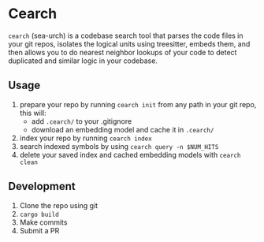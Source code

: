 # Cearch

`cearch` (sea-urch) is a codebase search tool that parses the code files in your git repos, isolates the logical units using treesitter, embeds them, and then allows you to do nearest neighbor lookups of your code to detect duplicated and similar logic in your codebase.

## Usage

1. prepare your repo by running `cearch init` from any path in your git repo, this will:
   - add `.cearch/` to your .gitignore
   - download an embedding model and cache it in `.cearch/`
2. index your repo by running `cearch index`
3. search indexed symbols by using `cearch query -n $NUM_HITS`
4. delete your saved index and cached embedding models with `cearch clean`

## Development

1. Clone the repo using git
1. `cargo build`
1. Make commits
1. Submit a PR
